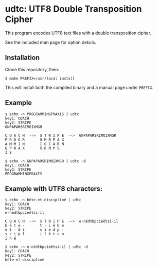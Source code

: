 # udtc: UTF8 Double Transposition Cipher

This program encodes UTF8 text files with a double transposition cipher.

See the included man page for option details.

## Installation

Clone this repository, then:

    $ make PREFIX=/usr/local install

This will install both the compiled binary and a manual page under `PREFIX`.

## Example

    $ echo -n PROGRAMMINGPRAXIS | udtc
    key1: COACH
    key2: STRIPE
    GNPAPARSRIMOIXMGR

    C O A C H  -->  S T R I P E  -->  GNPAPARSRIMOIXMGR
    P R O G R       O M R P A G
    A M M I N       I G I A R N
    G P R A X       X R M P S
    I S

    $ echo -n GNPAPARSRIMOIXMGR | udtc -d
    key1: COACH
    key2: STRIPE
    PROGRAMMINGPRAXIS

## Example with UTF8 characters:

    $ echo -n bête-et-discipliné | udtc
    key1: COACH
    key2: STRIPE
    e-nédtbpcieêtsi-il

    C O A C H  -->  S T R I P E  -->  e-nédtbpcieêtsi-il
    b ê t e -       t - i é b e
    e t - d i       s i e d p -
    s c i p l       i l ê t c n
    i n é

    $ echo -n e-nédtbpcieêtsi-il | udtc -d
    key1: COACH
    key2: STRIPE
    bête-et-discipliné


